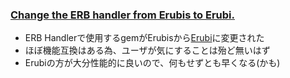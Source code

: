 ### [Change the ERB handler from Erubis to Erubi.](https://github.com/rails/rails/pull/27757)

* ERB Handlerで使用するgemがErubisから[Erubi](https://github.com/jeremyevans/erubi)に変更された
* ほぼ機能互換はある為、ユーザが気にすることは殆ど無いはず
* Erubiの方が大分性能的に良いので、何もせずとも早くなる(かも)
